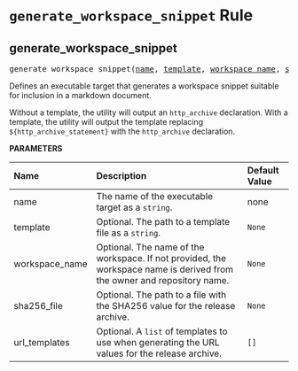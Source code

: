<!-- Generated with Stardoc, Do Not Edit! -->
# `generate_workspace_snippet` Rule


<a id="generate_workspace_snippet"></a>

## generate_workspace_snippet

<pre>
generate_workspace_snippet(<a href="#generate_workspace_snippet-name">name</a>, <a href="#generate_workspace_snippet-template">template</a>, <a href="#generate_workspace_snippet-workspace_name">workspace_name</a>, <a href="#generate_workspace_snippet-sha256_file">sha256_file</a>, <a href="#generate_workspace_snippet-url_templates">url_templates</a>)
</pre>

Defines an executable target that generates a workspace snippet suitable     for inclusion in a markdown document.

Without a template, the utility will output an `http_archive` declaration.     With a template, the utility will output the template replacing     `${http_archive_statement}` with the `http_archive` declaration.


**PARAMETERS**


| Name  | Description | Default Value |
| :------------- | :------------- | :------------- |
| <a id="generate_workspace_snippet-name"></a>name |  The name of the executable target as a `string`.   |  none |
| <a id="generate_workspace_snippet-template"></a>template |  Optional. The path to a template file  as a `string`.   |  `None` |
| <a id="generate_workspace_snippet-workspace_name"></a>workspace_name |  Optional. The name of the workspace. If not provided, the workspace name is derived from the owner and repository name.   |  `None` |
| <a id="generate_workspace_snippet-sha256_file"></a>sha256_file |  Optional. The path to a file with the SHA256 value for the release archive.   |  `None` |
| <a id="generate_workspace_snippet-url_templates"></a>url_templates |  Optional. A `list` of templates to use when generating the URL values for the release archive.   |  `[]` |


